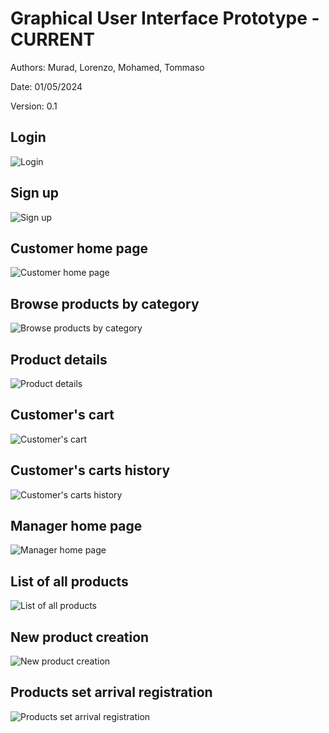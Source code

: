 # Graphical User Interface Prototype - CURRENT

Authors: Murad, Lorenzo, Mohamed, Tommaso

Date: 01/05/2024

Version: 0.1

## Login

![Login](./md_resources/v1/exported/gui/login_signup/login.png)

## Sign up

![Sign up](./md_resources/v1/exported/gui/login_signup/signup.png)

## Customer home page

![Customer home page](./md_resources/v1/exported/gui/customer/home_page.png)

## Browse products by category

![Browse products by category](./md_resources/v1/exported/gui/customer/browse_category.png)

## Product details

![Product details](./md_resources/v1/exported/gui/customer/product_screen.png)

## Customer's cart

![Customer's cart](./md_resources/v1/exported/gui/customer/current_cart.png)

## Customer's carts history

![Customer's carts history](./md_resources/v1/exported/gui/customer/carts_history.png)

## Manager home page

![Manager home page](./md_resources/v1/exported/gui/manager/home_page.png)

## List of all products

![List of all products](./md_resources/v1/exported/gui/manager/list_of_all_products.png)

## New product creation

![New product creation](./md_resources/v1/exported/gui/manager/create_new_product.png)

## Products set arrival registration

![Products set arrival registration](./md_resources/v1/exported/gui/manager/product_set_arrival.png)